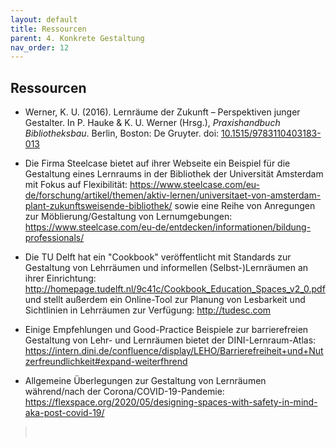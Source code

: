 ```yaml
---
layout: default
title: Ressourcen
parent: 4. Konkrete Gestaltung
nav_order: 12
---
```


## Ressourcen

-   Werner, K. U. (2016). Lernräume der Zukunft – Perspektiven junger Gestalter. In P. Hauke & K. U. Werner (Hrsg.), *Praxishandbuch Bibliotheksbau*. Berlin, Boston: De Gruyter. doi: [10.1515/9783110403183-013](https://doi.org/10.1515/9783110403183-013)

-   Die Firma Steelcase bietet auf ihrer Webseite ein Beispiel für die Gestaltung eines Lernraums in der Bibliothek der Universität Amsterdam mit Fokus auf Flexibilität: <https://www.steelcase.com/eu-de/forschung/artikel/themen/aktiv-lernen/universitaet-von-amsterdam-plant-zukunftsweisende-bibliothek/> sowie eine Reihe von Anregungen zur Möblierung/Gestaltung von Lernumgebungen: <https://www.steelcase.com/eu-de/entdecken/informationen/bildung-professionals/>

-   Die TU Delft hat ein "Cookbook" veröffentlicht mit Standards zur Gestaltung von Lehrräumen und informellen (Selbst-)Lernräumen an ihrer Einrichtung: <http://homepage.tudelft.nl/9c41c/Cookbook_Education_Spaces_v2_0.pdf> und stellt außerdem ein Online-Tool zur Planung von Lesbarkeit und Sichtlinien in Lehrräumen zur Verfügung: <http://tudesc.com>

-   Einige Empfehlungen und Good-Practice Beispiele zur barrierefreien Gestaltung von Lehr- und Lernräumen bietet der DINI-Lernraum-Atlas: <https://intern.dini.de/confluence/display/LEHO/Barrierefreiheit+und+Nutzerfreundlichkeit#expand-weiterfhrend>

-   Allgemeine Überlegungen zur Gestaltung von Lernräumen während/nach der Corona/COVID-19-Pandemie: <https://flexspace.org/2020/05/designing-spaces-with-safety-in-mind-aka-post-covid-19/>
>
>  

